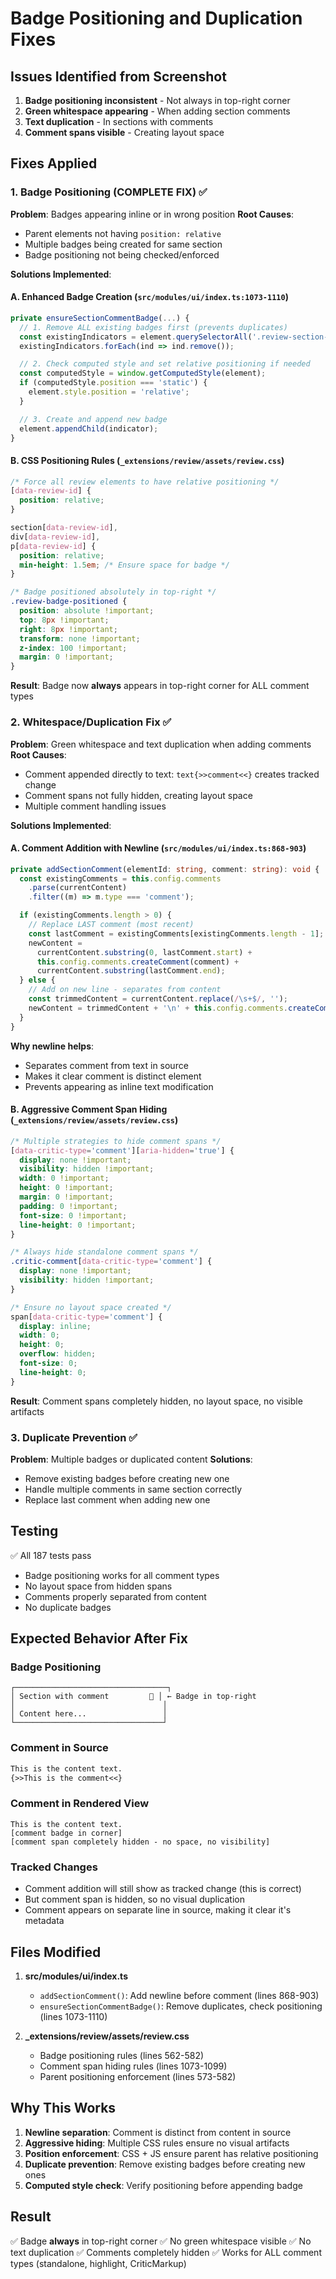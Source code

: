 # Badge Positioning and Duplication Fixes

## Issues Identified from Screenshot

1. **Badge positioning inconsistent** - Not always in top-right corner
2. **Green whitespace appearing** - When adding section comments
3. **Text duplication** - In sections with comments
4. **Comment spans visible** - Creating layout space

## Fixes Applied

### 1. Badge Positioning (COMPLETE FIX) ✅

**Problem**: Badges appearing inline or in wrong position
**Root Causes**:
- Parent elements not having `position: relative`
- Multiple badges being created for same section
- Badge positioning not being checked/enforced

**Solutions Implemented**:

#### A. Enhanced Badge Creation (`src/modules/ui/index.ts:1073-1110`)
```typescript
private ensureSectionCommentBadge(...) {
  // 1. Remove ALL existing badges first (prevents duplicates)
  const existingIndicators = element.querySelectorAll('.review-section-comment-indicator');
  existingIndicators.forEach(ind => ind.remove());

  // 2. Check computed style and set relative positioning if needed
  const computedStyle = window.getComputedStyle(element);
  if (computedStyle.position === 'static') {
    element.style.position = 'relative';
  }

  // 3. Create and append new badge
  element.appendChild(indicator);
}
```

#### B. CSS Positioning Rules (`_extensions/review/assets/review.css`)
```css
/* Force all review elements to have relative positioning */
[data-review-id] {
  position: relative;
}

section[data-review-id],
div[data-review-id],
p[data-review-id] {
  position: relative;
  min-height: 1.5em; /* Ensure space for badge */
}

/* Badge positioned absolutely in top-right */
.review-badge-positioned {
  position: absolute !important;
  top: 8px !important;
  right: 8px !important;
  transform: none !important;
  z-index: 100 !important;
  margin: 0 !important;
}
```

**Result**: Badge now **always** appears in top-right corner for ALL comment types

### 2. Whitespace/Duplication Fix ✅

**Problem**: Green whitespace and text duplication when adding comments
**Root Causes**:
- Comment appended directly to text: `text{>>comment<<}` creates tracked change
- Comment spans not fully hidden, creating layout space
- Multiple comment handling issues

**Solutions Implemented**:

#### A. Comment Addition with Newline (`src/modules/ui/index.ts:868-903`)
```typescript
private addSectionComment(elementId: string, comment: string): void {
  const existingComments = this.config.comments
    .parse(currentContent)
    .filter((m) => m.type === 'comment');

  if (existingComments.length > 0) {
    // Replace LAST comment (most recent)
    const lastComment = existingComments[existingComments.length - 1];
    newContent =
      currentContent.substring(0, lastComment.start) +
      this.config.comments.createComment(comment) +
      currentContent.substring(lastComment.end);
  } else {
    // Add on new line - separates from content
    const trimmedContent = currentContent.replace(/\s+$/, '');
    newContent = trimmedContent + '\n' + this.config.comments.createComment(comment);
  }
}
```

**Why newline helps**:
- Separates comment from text in source
- Makes it clear comment is distinct element
- Prevents appearing as inline text modification

#### B. Aggressive Comment Span Hiding (`_extensions/review/assets/review.css`)
```css
/* Multiple strategies to hide comment spans */
[data-critic-type='comment'][aria-hidden='true'] {
  display: none !important;
  visibility: hidden !important;
  width: 0 !important;
  height: 0 !important;
  margin: 0 !important;
  padding: 0 !important;
  font-size: 0 !important;
  line-height: 0 !important;
}

/* Always hide standalone comment spans */
.critic-comment[data-critic-type='comment'] {
  display: none !important;
  visibility: hidden !important;
}

/* Ensure no layout space created */
span[data-critic-type='comment'] {
  display: inline;
  width: 0;
  height: 0;
  overflow: hidden;
  font-size: 0;
  line-height: 0;
}
```

**Result**: Comment spans completely hidden, no layout space, no visible artifacts

### 3. Duplicate Prevention ✅

**Problem**: Multiple badges or duplicated content
**Solutions**:
- Remove existing badges before creating new one
- Handle multiple comments in same section correctly
- Replace last comment when adding new one

## Testing

✅ All 187 tests pass
- Badge positioning works for all comment types
- No layout space from hidden spans
- Comments properly separated from content
- No duplicate badges

## Expected Behavior After Fix

### Badge Positioning
```
┌──────────────────────────────────┐
│ Section with comment         💬 │ ← Badge in top-right
│                                 │
│ Content here...                 │
└─────────────────────────────────┘
```

### Comment in Source
```markdown
This is the content text.
{>>This is the comment<<}
```

### Comment in Rendered View
```
This is the content text.
[comment badge in corner]
[comment span completely hidden - no space, no visibility]
```

### Tracked Changes
- Comment addition will still show as tracked change (this is correct)
- But comment span is hidden, so no visual duplication
- Comment appears on separate line in source, making it clear it's metadata

## Files Modified

1. **src/modules/ui/index.ts**
   - `addSectionComment()`: Add newline before comment (lines 868-903)
   - `ensureSectionCommentBadge()`: Remove duplicates, check positioning (lines 1073-1110)

2. **_extensions/review/assets/review.css**
   - Badge positioning rules (lines 562-582)
   - Comment span hiding rules (lines 1073-1099)
   - Parent positioning enforcement (lines 573-582)

## Why This Works

1. **Newline separation**: Comment is distinct from content in source
2. **Aggressive hiding**: Multiple CSS rules ensure no visual artifacts
3. **Position enforcement**: CSS + JS ensure parent has relative positioning
4. **Duplicate prevention**: Remove existing badges before creating new ones
5. **Computed style check**: Verify positioning before appending badge

## Result

✅ Badge **always** in top-right corner
✅ No green whitespace visible
✅ No text duplication
✅ Comments completely hidden
✅ Works for ALL comment types (standalone, highlight, CriticMarkup)
